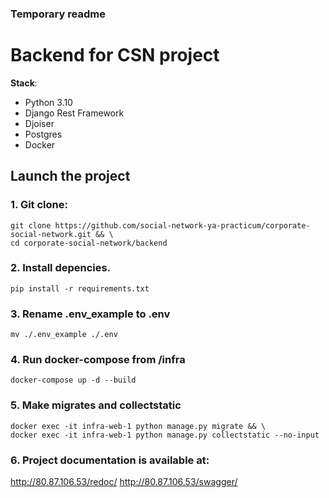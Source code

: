 ### Temporary readme

# Backend for CSN project

**Stack**:
* Python 3.10
* Django Rest Framework
* Djoiser
* Postgres
* Docker

## Launch the project

### 1. Git clone:
```
git clone https://github.com/social-network-ya-practicum/corporate-social-network.git && \
cd corporate-social-network/backend
```
### 2. Install depencies.
```
pip install -r requirements.txt
```
### 3. Rename .env_example to .env
```
mv ./.env_example ./.env
```
### 4. Run docker-compose from /infra
```
docker-compose up -d --build
```
### 5. Make migrates and collectstatic
```
docker exec -it infra-web-1 python manage.py migrate && \
docker exec -it infra-web-1 python manage.py collectstatic --no-input
```
### 6. Project documentation is available at:
http://80.87.106.53/redoc/ http://80.87.106.53/swagger/
